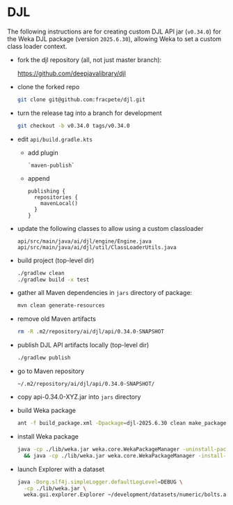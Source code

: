# DJL

The following instructions are for creating custom DJL API jar (`v0.34.0`)
for the Weka DJL package (version `2025.6.30`), allowing Weka to set a custom 
class loader context.

* fork the djl repository (all, not just master branch):

  https://github.com/deepjavalibrary/djl

* clone the forked repo

  ```bash
  git clone git@github.com:fracpete/djl.git
  ```

* turn the release tag into a branch for development

  ```bash
  git checkout -b v0.34.0 tags/v0.34.0
  ```
  
* edit `api/build.gradle.kts`

    * add plugin
  
      ```
      `maven-publish`
      ```
      
    * append

      ```
      publishing {
        repositories {
          mavenLocal()
        }
      }
      ```

* update the following classes to allow using a custom classloader

  ```
  api/src/main/java/ai/djl/engine/Engine.java
  api/src/main/java/ai/djl/util/ClassLoaderUtils.java
  ```

* build project (top-level dir)

  ```bash
  ./gradlew clean
  ./gradlew build -x test
  ```

* gather all Maven dependencies in `jars` directory of package:

  ```bash
  mvn clean generate-resources
  ```

* remove old Maven artifacts

  ```bash
  rm -R .m2/repository/ai/djl/api/0.34.0-SNAPSHOT
  ```

* publish DJL API artifacts locally (top-level dir)

  ```bash
  ./gradlew publish
  ```

* go to Maven repository

  ```
  ~/.m2/repository/ai/djl/api/0.34.0-SNAPSHOT/
  ```

* copy api-0.34.0-XYZ.jar into `jars` directory

* build Weka package
  
  ```bash
  ant -f build_package.xml -Dpackage=djl-2025.6.30 clean make_package
  ```

* install Weka package

  ```bash
  java -cp ./lib/weka.jar weka.core.WekaPackageManager -uninstall-package djl \
    && java -cp ./lib/weka.jar weka.core.WekaPackageManager -install-package ./dist/djl-2025.6.30.zip 
  ```

* launch Explorer with a dataset

  ```bash
  java -Dorg.slf4j.simpleLogger.defaultLogLevel=DEBUG \
    -cp ./lib/weka.jar \
    weka.gui.explorer.Explorer ~/development/datasets/numeric/bolts.arff
  ```

